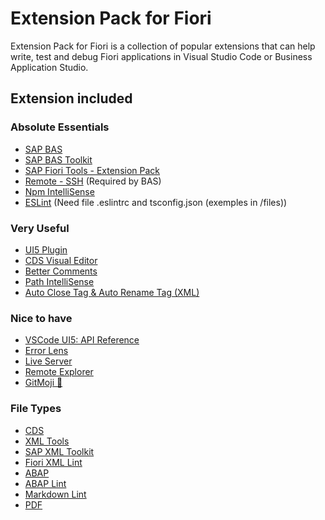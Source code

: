 # Extension Pack for Fiori

Extension Pack for Fiori is a collection of popular extensions that can help write, test and debug Fiori applications in Visual Studio Code or Business Application Studio.

## Extension included

### Absolute Essentials

* [SAP BAS](https://marketplace.visualstudio.com/items?itemName=app-studio-remote-access)
* [SAP BAS Toolkit](https://marketplace.visualstudio.com/items?itemName=saposs.app-studio-toolkit)
* [SAP Fiori Tools - Extension Pack](https://marketplace.visualstudio.com/items?itemName=sapse.sap-ux-fiori-tools-extension-pack)
* [Remote - SSH](https://marketplace.visualstudio.com/items?itemName=ms-vscode-remote.remote-ssh) (Required by BAS)
* [Npm IntelliSense](https://marketplace.visualstudio.com/items?itemName=christian-kohler.npm-intellisense)
* [ESLint](https://marketplace.visualstudio.com/items?itemName=dbaeumer.vscode-eslint) (Need file .eslintrc and tsconfig.json (exemples in /files))

### Very Useful

* [UI5 Plugin](https://marketplace.visualstudio.com/items?itemName=iljapostnovs.ui5plugin)
* [CDS Visual Editor](https://marketplace.visualstudio.com/items?itemName=SAPSE.vscode-wing-cds-editor-vsc)
* [Better Comments](https://marketplace.visualstudio.com/items?itemName=aaron-bond.better-comments&ssr=false#overview)
* [Path IntelliSense](https://marketplace.visualstudio.com/items?itemName=christian-kohler.path-intellisense)
* [Auto Close Tag & Auto Rename Tag (XML)](https://marketplace.visualstudio.com/items?itemName=formulahendry.auto-complete-tag)

### Nice to have

* [VSCode UI5: API Reference](https://marketplace.visualstudio.com/items?itemName=jacek-wozniczak.vscode-ui5-api-reference)
* [Error Lens](https://marketplace.visualstudio.com/items?itemName=usernamehw.errorlens)
* [Live Server](https://marketplace.visualstudio.com/items?itemName=ms-vscode.live-server)
* [Remote Explorer](https://marketplace.visualstudio.com/items?itemName=ms-vscode.remote-explorer)
* [GitMoji 🚀](https://marketplace.visualstudio.com/items?itemName=seatonjiang.gitmoji-vscode)

### File Types

* [CDS](https://marketplace.visualstudio.com/items?itemName=sapse.vscode-cds)
* [XML Tools](https://marketplace.visualstudio.com/items?itemName=DotJoshJohnson.xml)
* [SAP XML Toolkit](https://marketplace.visualstudio.com/items?itemName=saposs.xml-toolkit)
* [Fiori XML Lint](https://marketplace.visualstudio.com/items?itemName=leo-ls.fiori-xml-lint)
* [ABAP](https://marketplace.visualstudio.com/items?itemName=larshp.vscode-abap)
* [ABAP Lint](https://marketplace.visualstudio.com/items?itemName=larshp.vscode-abaplint)
* [Markdown Lint](https://marketplace.visualstudio.com/items?itemName=DavidAnson.vscode-markdownlint)
* [PDF](https://marketplace.visualstudio.com/items?itemName=tomoki1207.pdf)
